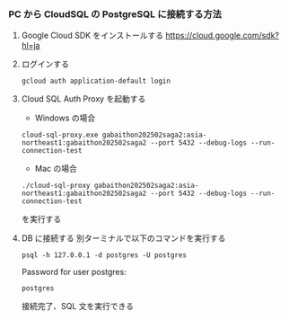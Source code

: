 ### PC から CloudSQL の PostgreSQL に接続する方法

1. Google Cloud SDK をインストールする
   https://cloud.google.com/sdk?hl=ja
1. ログインする
   ```
   gcloud auth application-default login
   ```
1. Cloud SQL Auth Proxy を起動する

   - Windows の場合

   ```
   cloud-sql-proxy.exe gabaithon202502saga2:asia-northeast1:gabaithon202502saga2 --port 5432 --debug-logs --run-connection-test
   ```

   - Mac の場合

   ```
   ./cloud-sql-proxy gabaithon202502saga2:asia-northeast1:gabaithon202502saga2 --port 5432 --debug-logs --run-connection-test
   ```

   を実行する

1. DB に接続する
   別ターミナルで以下のコマンドを実行する

   ```
   psql -h 127.0.0.1 -d postgres -U postgres
   ```

   Password for user postgres:

   ```
   postgres
   ```

   接続完了、SQL 文を実行できる
